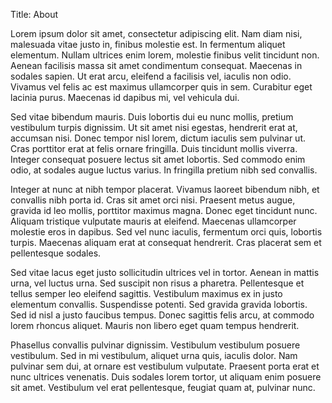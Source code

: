 Title: About

Lorem ipsum dolor sit amet, consectetur adipiscing elit. Nam diam nisi, malesuada vitae justo in, finibus molestie est. In fermentum aliquet elementum. Nullam ultrices enim lorem, molestie finibus velit tincidunt non. Aenean facilisis massa sit amet condimentum consequat. Maecenas in sodales sapien. Ut erat arcu, eleifend a facilisis vel, iaculis non odio. Vivamus vel felis ac est maximus ullamcorper quis in sem. Curabitur eget lacinia purus. Maecenas id dapibus mi, vel vehicula dui.

Sed vitae bibendum mauris. Duis lobortis dui eu nunc mollis, pretium vestibulum turpis dignissim. Ut sit amet nisi egestas, hendrerit erat at, accumsan nisi. Donec tempor nisl lorem, dictum iaculis sem pulvinar ut. Cras porttitor erat at felis ornare fringilla. Duis tincidunt mollis viverra. Integer consequat posuere lectus sit amet lobortis. Sed commodo enim odio, at sodales augue luctus varius. In fringilla pretium nibh sed convallis.

Integer at nunc at nibh tempor placerat. Vivamus laoreet bibendum nibh, et convallis nibh porta id. Cras sit amet orci nisi. Praesent metus augue, gravida id leo mollis, porttitor maximus magna. Donec eget tincidunt nunc. Aliquam tristique vulputate mauris at eleifend. Maecenas ullamcorper molestie eros in dapibus. Sed vel nunc iaculis, fermentum orci quis, lobortis turpis. Maecenas aliquam erat at consequat hendrerit. Cras placerat sem et pellentesque sodales.

Sed vitae lacus eget justo sollicitudin ultrices vel in tortor. Aenean in mattis urna, vel luctus urna. Sed suscipit non risus a pharetra. Pellentesque et tellus semper leo eleifend sagittis. Vestibulum maximus ex in justo elementum convallis. Suspendisse potenti. Sed gravida gravida lobortis. Sed id nisl a justo faucibus tempus. Donec sagittis felis arcu, at commodo lorem rhoncus aliquet. Mauris non libero eget quam tempus hendrerit.

Phasellus convallis pulvinar dignissim. Vestibulum vestibulum posuere vestibulum. Sed in mi vestibulum, aliquet urna quis, iaculis dolor. Nam pulvinar sem dui, at ornare est vestibulum vulputate. Praesent porta erat et nunc ultrices venenatis. Duis sodales lorem tortor, ut aliquam enim posuere sit amet. Vestibulum vel erat pellentesque, feugiat quam at, pulvinar nunc.
